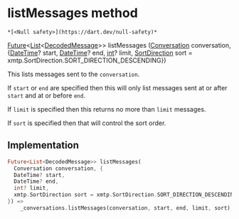 


# listMessages method




    *[<Null safety>](https://dart.dev/null-safety)*




[Future](https://api.flutter.dev/flutter/dart-async/Future-class.html)&lt;[List](https://api.flutter.dev/flutter/dart-core/List-class.html)&lt;[DecodedMessage](././DecodedMessage-class.md)>> listMessages
([Conversation](././Conversation-class.md) conversation, {[DateTime](https://api.flutter.dev/flutter/dart-core/DateTime-class.html)? start, [DateTime](https://api.flutter.dev/flutter/dart-core/DateTime-class.html)? end, [int](https://api.flutter.dev/flutter/dart-core/int-class.html)? limit, [SortDirection](https://pub.dev/documentation/xmtp_proto/0.0.1-development/xmtp_proto/SortDirection-class.html) sort = xmtp.SortDirection.SORT_DIRECTION_DESCENDING})





<p>This lists messages sent to the <code>conversation</code>.</p>
<p>If <code>start</code> or <code>end</code> are specified then this will only list messages
sent at or after <code>start</code> and at or before <code>end</code>.</p>
<p>If <code>limit</code> is specified then this returns no more than <code>limit</code> messages.</p>
<p>If <code>sort</code> is specified then that will control the sort order.</p>



## Implementation

```dart
Future<List<DecodedMessage>> listMessages(
  Conversation conversation, {
  DateTime? start,
  DateTime? end,
  int? limit,
  xmtp.SortDirection sort = xmtp.SortDirection.SORT_DIRECTION_DESCENDING,
}) =>
    _conversations.listMessages(conversation, start, end, limit, sort);
```







